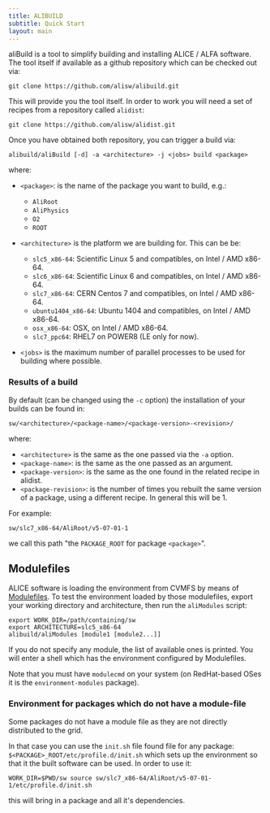 ```yaml
---
title: ALIBUILD
subtitle: Quick Start
layout: main
---
```


aliBuild is a tool to simplify building and installing ALICE / ALFA software.
The tool itself if available as a github repository which can be checked out via:

    git clone https://github.com/alisw/alibuild.git

This will provide you the tool itself. In order to work you will need a set of
recipes from a repository called `alidist`:

    git clone https://github.com/alisw/alidist.git

Once you have obtained both repository, you can trigger a build via:

    alibuild/aliBuild [-d] -a <architecture> -j <jobs> build <package>

where:

- `<package>`: is the name of the package you want to build, e.g.: 
  - `AliRoot`
  - `AliPhysics`
  - `O2`
  - `ROOT`
- `<architecture>` is the platform we are building for. This can be be:
  - `slc5_x86-64`: Scientific Linux 5 and compatibles, on Intel / AMD x86-64.
  - `slc6_x86-64`: Scientific Linux 6 and compatibles, on Intel / AMD x86-64.
  - `slc7_x86-64`: CERN Centos 7 and compatibles, on Intel / AMD x86-64.
  - `ubuntu1404_x86-64`: Ubuntu 1404 and compatibles, on Intel / AMD x86-64.
  - `osx_x86-64`: OSX, on Intel / AMD x86-64.
  - `slc7_ppc64`: RHEL7 on POWER8 (LE only for now).

- `<jobs>` is the maximum number of parallel processes to be used for building
  where possible.

### Results of a build

By default (can be changed using the `-c` option) the installation of your builds
can be found in:

    sw/<architecture>/<package-name>/<package-version>-<revision>/

where:

- `<architecture>` is the same as the one passed via the `-a` option.
- `<package-name>`: is the same as the one passed as an argument.
- `<package-version>`: is the same as the one found in the related recipe in alidist.
- `<package-revision>`: is the number of times you rebuilt the same version of
  a package, using a different recipe. In general this will be 1.

For example:

    sw/slc7_x86-64/AliRoot/v5-07-01-1

we call this path "the `PACKAGE_ROOT` for package `<package>`".
 

## Modulefiles

ALICE software is loading the environment from CVMFS by means of
[Modulefiles](http://modules.sourceforge.net/). To test the environment loaded
by those modulefiles, export your working directory and architecture, then run
the `aliModules` script:

    export WORK_DIR=/path/containing/sw
    export ARCHITECTURE=slc5_x86-64
    alibuild/aliModules [module1 [module2...]]

If you do not specify any module, the list of available ones is printed. You
will enter a shell which has the environment configured by Modulefiles.

Note that you must have `modulecmd` on your system (on RedHat-based OSes it is
the `environment-modules` package).

### Environment for packages which do not have a module-file

Some packages do not have a module file as they are not directly distributed to the grid.

In that case you can use the  `init.sh` file found file for any package:
`$<PACKAGE>_ROOT/etc/profile.d/init.sh` which sets up the environment so
that it the built software can be used. In order to use it:

    WORK_DIR=$PWD/sw source sw/slc7_x86-64/AliRoot/v5-07-01-1/etc/profile.d/init.sh

this will bring in a package and all it's dependencies.
